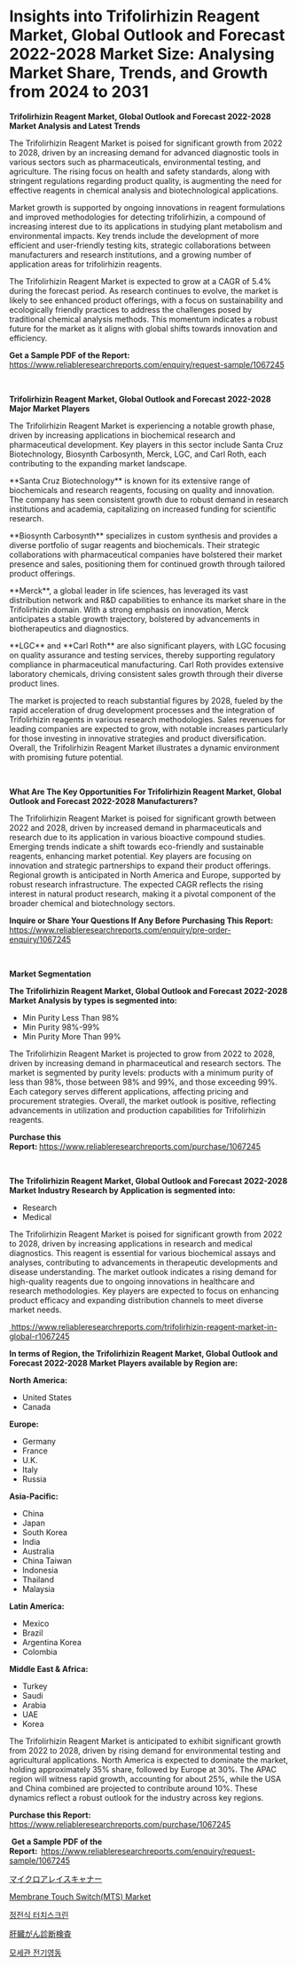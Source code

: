 <p><h1>Insights into Trifolirhizin Reagent Market, Global Outlook and Forecast 2022-2028 Market Size: Analysing Market Share, Trends, and Growth from 2024 to 2031</h1></p><p><strong>Trifolirhizin Reagent Market, Global Outlook and Forecast 2022-2028 Market Analysis and Latest Trends</strong></p>
<p><p>The Trifolirhizin Reagent Market is poised for significant growth from 2022 to 2028, driven by an increasing demand for advanced diagnostic tools in various sectors such as pharmaceuticals, environmental testing, and agriculture. The rising focus on health and safety standards, along with stringent regulations regarding product quality, is augmenting the need for effective reagents in chemical analysis and biotechnological applications.</p><p>Market growth is supported by ongoing innovations in reagent formulations and improved methodologies for detecting trifolirhizin, a compound of increasing interest due to its applications in studying plant metabolism and environmental impacts. Key trends include the development of more efficient and user-friendly testing kits, strategic collaborations between manufacturers and research institutions, and a growing number of application areas for trifolirhizin reagents.</p><p>The Trifolirhizin Reagent Market is expected to grow at a CAGR of 5.4% during the forecast period. As research continues to evolve, the market is likely to see enhanced product offerings, with a focus on sustainability and ecologically friendly practices to address the challenges posed by traditional chemical analysis methods. This momentum indicates a robust future for the market as it aligns with global shifts towards innovation and efficiency.</p></p>
<p><strong>Get a Sample PDF of the Report:&nbsp;</strong> <a href="https://www.reliableresearchreports.com/enquiry/request-sample/1067245">https://www.reliableresearchreports.com/enquiry/request-sample/1067245</a></p>
<p>&nbsp;</p>
<p><strong>Trifolirhizin Reagent Market, Global Outlook and Forecast 2022-2028 Major Market Players</strong></p>
<p><p>The Trifolirhizin Reagent Market is experiencing a notable growth phase, driven by increasing applications in biochemical research and pharmaceutical development. Key players in this sector include Santa Cruz Biotechnology, Biosynth Carbosynth, Merck, LGC, and Carl Roth, each contributing to the expanding market landscape.</p><p>**Santa Cruz Biotechnology** is known for its extensive range of biochemicals and research reagents, focusing on quality and innovation. The company has seen consistent growth due to robust demand in research institutions and academia, capitalizing on increased funding for scientific research.</p><p>**Biosynth Carbosynth** specializes in custom synthesis and provides a diverse portfolio of sugar reagents and biochemicals. Their strategic collaborations with pharmaceutical companies have bolstered their market presence and sales, positioning them for continued growth through tailored product offerings.</p><p>**Merck**, a global leader in life sciences, has leveraged its vast distribution network and R&D capabilities to enhance its market share in the Trifolirhizin domain. With a strong emphasis on innovation, Merck anticipates a stable growth trajectory, bolstered by advancements in biotherapeutics and diagnostics.</p><p>**LGC** and **Carl Roth** are also significant players, with LGC focusing on quality assurance and testing services, thereby supporting regulatory compliance in pharmaceutical manufacturing. Carl Roth provides extensive laboratory chemicals, driving consistent sales growth through their diverse product lines.</p><p>The market is projected to reach substantial figures by 2028, fueled by the rapid acceleration of drug development processes and the integration of Trifolirhizin reagents in various research methodologies. Sales revenues for leading companies are expected to grow, with notable increases particularly for those investing in innovative strategies and product diversification. Overall, the Trifolirhizin Reagent Market illustrates a dynamic environment with promising future potential.</p></p>
<p>&nbsp;</p>
<p><strong>What Are The Key Opportunities For Trifolirhizin Reagent Market, Global Outlook and Forecast 2022-2028 Manufacturers?</strong></p>
<p><p>The Trifolirhizin Reagent Market is poised for significant growth between 2022 and 2028, driven by increased demand in pharmaceuticals and research due to its application in various bioactive compound studies. Emerging trends indicate a shift towards eco-friendly and sustainable reagents, enhancing market potential. Key players are focusing on innovation and strategic partnerships to expand their product offerings. Regional growth is anticipated in North America and Europe, supported by robust research infrastructure. The expected CAGR reflects the rising interest in natural product research, making it a pivotal component of the broader chemical and biotechnology sectors.</p></p>
<p><strong>Inquire or Share Your Questions If Any Before Purchasing This Report:</strong> <a href="https://www.reliableresearchreports.com/enquiry/pre-order-enquiry/1067245">https://www.reliableresearchreports.com/enquiry/pre-order-enquiry/1067245</a></p>
<p>&nbsp;</p>
<p><strong>Market Segmentation</strong></p>
<p><strong>The Trifolirhizin Reagent Market, Global Outlook and Forecast 2022-2028 Market Analysis by types is segmented into:</strong></p>
<p><ul><li>Min Purity Less Than 98%</li><li>Min Purity 98%-99%</li><li>Min Purity More Than 99%</li></ul></p>
<p><p>The Trifolirhizin Reagent Market is projected to grow from 2022 to 2028, driven by increasing demand in pharmaceutical and research sectors. The market is segmented by purity levels: products with a minimum purity of less than 98%, those between 98% and 99%, and those exceeding 99%. Each category serves different applications, affecting pricing and procurement strategies. Overall, the market outlook is positive, reflecting advancements in utilization and production capabilities for Trifolirhizin reagents.</p></p>
<p><strong>Purchase this Report:&nbsp;</strong><a href="https://www.reliableresearchreports.com/purchase/1067245">https://www.reliableresearchreports.com/purchase/1067245</a></p>
<p>&nbsp;</p>
<p><strong>The Trifolirhizin Reagent Market, Global Outlook and Forecast 2022-2028 Market Industry Research by Application is segmented into:</strong></p>
<p><ul><li>Research</li><li>Medical</li></ul></p>
<p><p>The Trifolirhizin Reagent Market is poised for significant growth from 2022 to 2028, driven by increasing applications in research and medical diagnostics. This reagent is essential for various biochemical assays and analyses, contributing to advancements in therapeutic developments and disease understanding. The market outlook indicates a rising demand for high-quality reagents due to ongoing innovations in healthcare and research methodologies. Key players are expected to focus on enhancing product efficacy and expanding distribution channels to meet diverse market needs.</p></p>
<p><a href="https://www.reliableresearchreports.com/trifolirhizin-reagent-market-in-global-r1067245">&nbsp;https://www.reliableresearchreports.com/trifolirhizin-reagent-market-in-global-r1067245</a></p>
<p><strong>In terms of Region, the Trifolirhizin Reagent Market, Global Outlook and Forecast 2022-2028 Market Players available by Region are:</strong></p>
<p>
    <p> <strong> North America: </strong>
        <ul>
            <li>United States</li>
            <li>Canada</li>
        </ul>
        </p> 
    <p> <strong> Europe: </strong>
        <ul>
            <li>Germany</li>
            <li>France</li>
            <li>U.K.</li>
            <li>Italy</li>
            <li>Russia</li>
        </ul>
        </p> 
    <p> <strong> Asia-Pacific: </strong>
        <ul>
            <li>China</li>
            <li>Japan</li>
            <li>South Korea</li>
            <li>India</li>
            <li>Australia</li>
            <li>China Taiwan</li>
            <li>Indonesia</li>
            <li>Thailand</li>
            <li>Malaysia</li>
        </ul>
        </p> 
    <p> <strong> Latin America: </strong>
        <ul>
            <li>Mexico</li>
            <li>Brazil</li>
            <li>Argentina Korea</li>
            <li>Colombia</li>
        </ul>
        </p> 
    <p> <strong> Middle East & Africa: </strong>
        <ul>
            <li>Turkey</li>
            <li>Saudi</li>
            <li>Arabia</li>
            <li>UAE</li>
            <li>Korea</li>
        </ul>
    </p>
    </p>
<p><p>The Trifolirhizin Reagent Market is anticipated to exhibit significant growth from 2022 to 2028, driven by rising demand for environmental testing and agricultural applications. North America is expected to dominate the market, holding approximately 35% share, followed by Europe at 30%. The APAC region will witness rapid growth, accounting for about 25%, while the USA and China combined are projected to contribute around 10%. These dynamics reflect a robust outlook for the industry across key regions.</p></p>
<p><strong>Purchase this Report: </strong><a href="https://www.reliableresearchreports.com/purchase/1067245">https://www.reliableresearchreports.com/purchase/1067245</a></p>
<p>&nbsp;<strong>Get a Sample PDF of the Report:&nbsp;&nbsp;</strong><a href="https://www.reliableresearchreports.com/enquiry/request-sample/1067245">https://www.reliableresearchreports.com/enquiry/request-sample/1067245</a></p>
<p><strong></strong></p>
<p><p><a href="https://medium.com/@grarrity46/%E3%82%B0%E3%83%AD%E3%83%BC%E3%83%90%E3%83%AB%E3%83%9E%E3%82%A4%E3%82%AF%E3%83%AD%E3%82%A2%E3%83%AC%E3%82%A4%E3%82%B9%E3%82%AD%E3%83%A3%E3%83%8A%E3%83%BC%E7%94%A3%E6%A5%AD%E5%88%86%E6%9E%90-%E3%82%B7%E3%82%A7%E3%82%A2-%E6%88%90%E9%95%B7-%E3%83%88%E3%83%AC%E3%83%B3%E3%83%89-2024%E5%B9%B4%E3%81%8B%E3%82%892031%E5%B9%B4%E3%81%BE%E3%81%A7%E3%81%AE%E4%BA%88%E6%B8%AC-e43494faf62f">マイクロアレイスキャナー</a></p><p><a href="https://issuu.com/reportprime-2/docs/membrane-touch-switchmts-market-siz_6315052787c2c7">Membrane Touch Switch(MTS) Market</a></p><p><a href="https://medium.com/@melodyfunk1988/%EC%8B%9C%EC%9E%A5-%EB%A6%AC%EB%8D%94%EC%99%80-%EB%92%A4%EC%B2%98%EC%A7%84-%EA%B8%B0%EC%97%85-%EA%B8%80%EB%A1%9C%EB%B2%8C-%EC%9A%A9%EB%9F%89%EC%84%B1-%ED%84%B0%EC%B9%98%EC%8A%A4%ED%81%AC%EB%A6%B0-%EC%8B%9C%EC%9E%A5-%EB%8F%99%ED%96%A5-%EB%B0%8F-%EC%98%88%EC%B8%A1-2024-2031-81a4ddb2f93d">정전식 터치스크린</a></p><p><a href="https://medium.com/@kw8enloe/%E3%82%B0%E3%83%AD%E3%83%BC%E3%83%90%E3%83%AB%E8%82%9D%E8%87%93%E3%81%8C%E3%82%93%E8%A8%BA%E6%96%AD%E3%83%86%E3%82%B9%E3%83%88%E5%B8%82%E5%A0%B4%E3%81%AE%E8%A6%8F%E6%A8%A1%E3%81%AF-%E6%A5%AD%E7%95%8C%E3%81%AE%E4%BA%88%E6%B8%AC%E3%81%AB%E3%82%88%E3%82%8B%E3%81%A8-2024%E5%B9%B4%E3%81%8B%E3%82%892031%E5%B9%B4%E3%81%BE%E3%81%A7%E3%81%AE%E9%96%93%E3%81%AB%E5%B9%B4%E5%B9%B3%E5%9D%87%E6%88%90%E9%95%B7%E7%8E%8711-8-%E3%82%92%E7%B5%8C%E9%A8%93%E3%81%99%E3%82%8B%E3%81%A8%E4%BA%88%E6%83%B3%E3%81%95%E3%82%8C%E3%81%A6%E3%81%84%E3%81%BE%E3%81%99-beff17ed472c">肝臓がん診断検査</a></p><p><a href="https://medium.com/@melodyfunk1988/%EB%AA%A8%EC%84%B8%EA%B4%80-%EC%A0%84%EA%B8%B0%EC%98%81%EB%8F%99-%EC%8B%9C%EC%9E%A5-%EA%B7%9C%EB%AA%A8-%EB%B0%8F-%EC%A0%90%EC%9C%A0%EC%9C%A8-%EB%B6%84%EC%84%9D-%EC%84%B1%EC%9E%A5-%EC%B6%94%EC%84%B8-%EB%B0%8F-%EC%98%88%EC%B8%A1-2024-2031-3da80fae116c">모세관 전기영동</a></p></p>